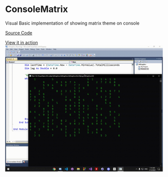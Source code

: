 # ConsoleMatrix
 Visual Basic implementation of showing matrix theme on console
 
[Source Code](https://github.com/SadmanYasar/ConsoleMatrix/blob/main/ConsoleMatrix/src.vb)

[View it in action](https://youtu.be/MxJ1cxnnao8)
![](cm.gif)
